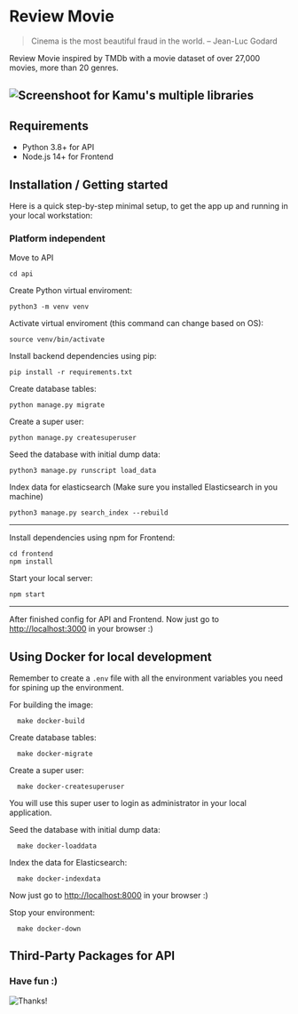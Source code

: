 # Review Movie

> Cinema is the most beautiful fraud in the world.
> – Jean-Luc Godard

Review Movie inspired by TMDb with a movie dataset of over 27,000 movies, more than 20 genres.

## ![Screenshoot for Kamu's multiple libraries](https://github.com/vinhbui107/review-movie/blob/develop/screen_shots/home_page.png?raw=true)

## Requirements

-   Python 3.8+ for API
-   Node.js 14+ for Frontend

## Installation / Getting started

Here is a quick step-by-step minimal setup, to get the app up and running in your local workstation:

### Platform independent

Move to API

```shell
cd api
```

Create Python virtual enviroment:

```shell
python3 -m venv venv
```

Activate virtual enviroment (this command can change based on OS):

```shell
source venv/bin/activate
```

Install backend dependencies using pip:

```shell
pip install -r requirements.txt
```

Create database tables:

```shell
python manage.py migrate
```

Create a super user:

```shell
python manage.py createsuperuser
```

Seed the database with initial dump data:

```shell
python3 manage.py runscript load_data
```

Index data for elasticsearch (Make sure you installed Elasticsearch in you machine)

```shell
python3 manage.py search_index --rebuild
```

---

Install dependencies using npm for Frontend:

```shell
cd frontend
npm install
```

Start your local server:

```shell
npm start
```

---

After finished config for API and Frontend.
Now just go to [http://localhost:3000](http://localhost:8000) in your browser :)

## Using Docker for local development

Remember to create a `.env` file with all the environment variables you need for spining up the environment.

For building the image:

```shell
  make docker-build
```

Create database tables:

```shell
  make docker-migrate
```

Create a super user:

```shell
  make docker-createsuperuser
```

You will use this super user to login as administrator in your local application.

Seed the database with initial dump data:

```shell
  make docker-loaddata
```

Index the data for Elasticsearch:

```shell
  make docker-indexdata
```

Now just go to [http://localhost:8000](http://localhost:8000) in your browser :)

Stop your environment:

```shell
  make docker-down
```

## Third-Party Packages for API

### Have fun :)

![Thanks!](http://gifgifmagazine.com/wp-content/uploads/2018/11/macka-daj-pet-jea.gif)
